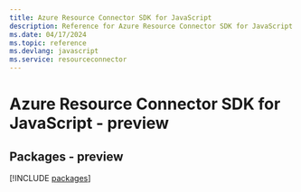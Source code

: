 ```yaml
---
title: Azure Resource Connector SDK for JavaScript
description: Reference for Azure Resource Connector SDK for JavaScript
ms.date: 04/17/2024
ms.topic: reference
ms.devlang: javascript
ms.service: resourceconnector
---
```

# Azure Resource Connector SDK for JavaScript - preview
## Packages - preview
[!INCLUDE [packages](resource-connector-index.md)]